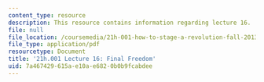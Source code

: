 ```yaml
---
content_type: resource
description: This resource contains information regarding lecture 16.
file: null
file_location: /coursemedia/21h-001-how-to-stage-a-revolution-fall-2013/7a467429615ae10ae6820b0b9fcabdee_MIT21H_001F13_lec_16.pdf
file_type: application/pdf
resourcetype: Document
title: '21h.001 Lecture 16: Final Freedom'
uid: 7a467429-615a-e10a-e682-0b0b9fcabdee
---
```


